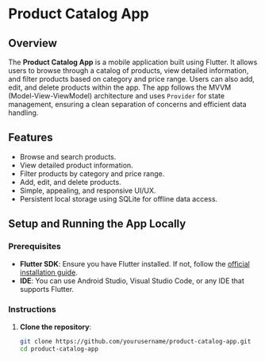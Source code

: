 # Product Catalog App

## Overview

The **Product Catalog App** is a mobile application built using Flutter. It allows users to browse through a catalog of products, view detailed information, and filter products based on category and price range. Users can also add, edit, and delete products within the app. The app follows the MVVM (Model-View-ViewModel) architecture and uses `Provider` for state management, ensuring a clean separation of concerns and efficient data handling.

## Features

- Browse and search products.
- View detailed product information.
- Filter products by category and price range.
- Add, edit, and delete products.
- Simple, appealing, and responsive UI/UX.
- Persistent local storage using SQLite for offline data access.

## Setup and Running the App Locally

### Prerequisites

- **Flutter SDK**: Ensure you have Flutter installed. If not, follow the [official installation guide](https://flutter.dev/docs/get-started/install).
- **IDE**: You can use Android Studio, Visual Studio Code, or any IDE that supports Flutter.

### Instructions

1. **Clone the repository**:
   ```bash
   git clone https://github.com/yourusername/product-catalog-app.git
   cd product-catalog-app


